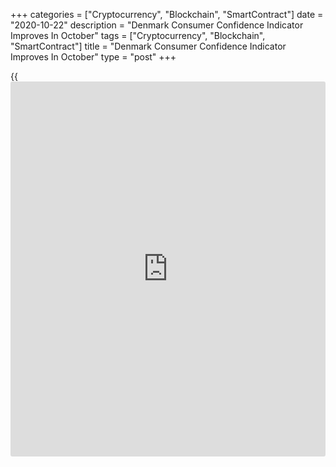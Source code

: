 +++
categories = ["Cryptocurrency", "Blockchain", "SmartContract"]
date = "2020-10-22"
description = "Denmark Consumer Confidence Indicator Improves In October"
tags = ["Cryptocurrency", "Blockchain", "SmartContract"]
title = "Denmark Consumer Confidence Indicator Improves In October"
type = "post"
+++

{{<iframe id="large-banner" src="https://www.bounty.group/#slide=26.0" width="100%" height="600" scrolling="no" style="border: 0px solid rgb(216, 221, 230); border-radius: 3px;">}}

Danish consumers were less pessimistic in October as the assessment
regarding their personal financial situation improved leading to an
increase in the willingness to buy, despite fears of rising unemployment
in future, survey data from Statistics Denmark showed on Thursday.

The consumer confidence indicator rose to -6.2 from -7.4 in September.
The reading was at -5.5 in August.

The score also remained below the six-month average of -5.7.

"The modest increase in consumer confidence is primarily due to a marked
increase in the desire to buy after the frozen holiday pay began to be
released," the statistical office said.

The improvement was offset by a sharp fall in consumers' expectations
regarding Denmark's [economy][1] in a year's time.

For comments and feedback [contact](https://www.playgroundfx.com/contact/): editorial@rtt[news](https://www.letsplayfx.com/blog/forex-news-website/).com

[Economic News][1]

 **What parts of the world are seeing the best (and worst) economic
performances lately? Click[here][2] to check out our [Econ Scorecard][2]
and find out! See up-to-the-moment [ranking](https://www.playgroundfx.com/blog/crypto-exchange-ranking/)s for the best and worst
performers in [GDP][3], [unemployment rate][4], [inflation][5] and much
more.**

   1. www.rtt[news](https://www.letsplayfx.com/blog/forex-news-website/).com/Content/EconomicNews.aspx
   2. www.rtt[news](https://www.letsplayfx.com/blog/forex-news-website/).com/economic-scorecard/world-rank/unemployment-rate/highest-performance.aspx
   3. www.rtt[news](https://www.letsplayfx.com/blog/forex-news-website/).com/economic-scorecard/world-rank/GDP/highest-performance.aspx
   4. www.rtt[news](https://www.letsplayfx.com/blog/forex-news-website/).com/economic-scorecard/world-rank/unemployment-rate/lowest-performance.aspx
   5. www.rtt[news](https://www.letsplayfx.com/blog/forex-news-website/).com/economic-scorecard/world-rank/CPI/highest-performance.aspx